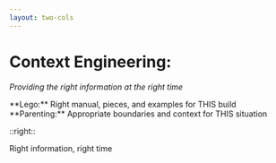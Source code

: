 ```yaml
---
layout: two-cols
---
```


# Context Engineering:
*Providing the right information at the right time*

<div class="mt-8">
<div class="i-uim-cube text-2xl text-blue-500 inline mr-2"></div> **Lego:** Right manual, pieces, and examples for THIS build

<div class="mt-4">
<div class="i-uim-users-alt text-2xl text-green-500 inline mr-2"></div> **Parenting:** Appropriate boundaries and context for THIS situation
</div>
</div>

::right::

<div class="text-center">
<div class="i-uim-target text-8xl text-orange-500 mx-auto mb-4"></div>
<div class="text-sm text-gray-600">Right information, right time</div>
</div>

<!--
Context Engineering is the discipline of providing the right information at the right time. 

In Lego terms: instead of a generic instruction manual, you provide the specific manual, the right pieces, and relevant examples for THIS particular build.

In parenting terms: instead of universal rules, you provide appropriate boundaries and context for THIS specific situation, trusting their maturity to handle it well.

The key insight is specificity and trust in the system's capability to work intelligently within the provided context.
-->
